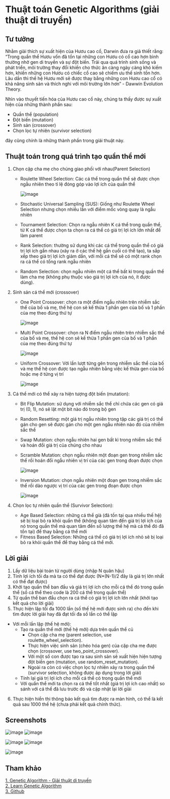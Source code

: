 # Thuật toán Genetic Algorithms (giải thuật di truyền)

## Tư tưởng

Nhằm giải thích sự xuất hiện của Hươu cao cổ, Darwin đưa ra giả thiết rằng: “Trong quần thể Hươu vốn đã tồn tại những con Hươu có cổ cao hơn bình thường nhờ gen di truyền và sự đột biến. Trải qua quá trình sinh sống và phát triển, môi trường thay đổi khiến cho thức ăn càng ngày càng khó kiếm hơn, khiến những con Hươu có chiếc cổ cao sẽ chiếm ưu thế sinh tồn hơn. Lâu dần thì thế hệ Hươu mới sẽ được thay bằng những con Hươu cao cổ có khả năng sinh sản và thích nghi với môi trường lớn hơn” - Dawwin Evolution Theory.

Nhìn vào thuyết tiến hóa của Hươu cao cổ này, chúng ta thấy được sự xuất hiện của những thành phần sau:

- Quần thể (population)
- Đột biến (mutation)
- Sinh sản (crossover)
- Chọn lọc tự nhiên (survivor selection)

đây cũng chính là những thành phần trong giải thuật này.

## Thuật toán trong quá trình tạo quần thể mới
1. Chọn cặp cha mẹ cho chúng giao phối với nhau(Parent Selection)
   - Roulette Wheel Selection: Các cá thể trong quần thể sẽ được chọn ngẫu nhiên theo tỉ lệ đóng góp vào lợi ích của quần thể
   
     ![image](https://github.com/nxhawk/MLN/assets/92797788/35a74533-3a4c-4a6f-8ff9-45b87a741de9)
   - Stochastic Universal Sampling (SUS): Giống như Roulette Wheel Selection nhưng chọn nhiều lần với điểm mốc vòng quay là ngẫu nhiên
   - Tournament Selection: Chọn ra ngẫu nhiên K cá thể trong quần thể, từ K cá thể được chọn ta chọn ra cá thể có giá trị lợi ích lớn nhất để làm parent 
   - Rank Selection: thường sử dụng khi các cá thể trong quần thể có giá trị lợi ích gần nhau (xảy ra ở các thế hệ gần cuối có thể tạo), ta sắp xếp theo giá trị lợi ích giảm dần, với mỗi cá thể sẽ có một rank chọn ra cá thể có tổng rank ngẫu nhiên
   - Random Selection: chọn ngẫu nhiên một cá thể bất kì trong quần thể làm cha mẹ (không phụ thuộc vào giá trị lợi ích của nó, ít được dùng).

2.  Sinh sản cá thể mới (crossover)
    - One Point Crossover: chọn ra một điểm ngẫu nhiên trên nhiễm sắc thể của bố và mẹ, thế hệ con sẽ kế thừa 1 phần gen của bố và 1 phần của mẹ theo đúng thứ tự
   
       ![image](https://github.com/nxhawk/MLN/assets/92797788/59b571cf-e410-42b4-b353-246039c2b431)
    - Multi Point Crossover: chọn ra N điểm ngẫu nhiên trên nhiễm sắc thể của bố và mẹ, thế hệ con sẽ kế thừa 1 phần gen của bố và 1 phần của mẹ theo đúng thứ tự
     
       ![image](https://github.com/nxhawk/MLN/assets/92797788/fbac988b-0ca3-458d-a98d-2448f75b769e)

    - Uniform Crossover: Với lần lượt từng gên trong nhiễm sắc thể của bố và mẹ thể hệ con được tạo ngẫu nhiên bằng việc kế thừa gen của bố hoặc mẹ ở từng vị trí

       ![image](https://github.com/nxhawk/MLN/assets/92797788/613baa2c-7689-42e1-8744-67bd34210717)
       
 3. Cá thể mới có thể xảy ra hiện tượng đột biến (mutation):
    - Bit Flip Mutation: sử dụng với nhiễm sắc thể chỉ chứa các gen có giá trị (0, 1), nó sẽ lật một bit nào đó trong bộ gen
    - Random Resetting: một giá trị ngẫu nhiên trong tập các giá trị có thể gán cho gen sẽ được gán cho một gen ngẫu nhiên nào đó của nhiễm sắc thể
    - Swap Mutation: chọn ngẫu nhiên hai gen bất kì trong nhiễm sắc thể và hoán đổi giá trị của chúng cho nhau
    - Scramble Mutation: chọn ngẫu nhiên một đoạn gen trong nhiễm sắc thể rồi hoán đổi ngẫu nhiên vị trí của các gen trong đoạn được chọn

       ![image](https://github.com/nxhawk/MLN/assets/92797788/7c775c6a-2cd4-4f76-9508-7a5ae0cce424)
    - Inversion Mutation: chọn ngẫu nhiên một đoạn gen trong nhiễm sắc thể rồi dảo ngược vị trí của các gen trong đoạn được chọn

       ![image](https://github.com/nxhawk/MLN/assets/92797788/15b80917-f4ee-45ef-bd67-4b0a0e64c40f)

  4. Chọn lọc tự nhiên quần thể (Survivor Selection):
     - Age Based Selection: những cá thể già (đã tồn tại qua nhiều thế hệ) sẽ bị loại bỏ ra khỏi quần thể (không quan tâm đến giá trị lợi ích của nó trong quần thể mà quan tâm đến số lượng thế hệ mà cá thể đó đã tồn tại) để thay bằng cá thể mới
     - Fitness Based Selection: Những cá thể có giá trị lợi ích nhỏ sẽ bị loại bỏ ra khỏi quần thể để thay bằng cá thể mới.  
 
## Lời giải

1. Lấy dữ liệu bài toán từ người dùng (nhập N quân hậu)
2. Tính lợi ích tối đa mà ta có thể đạt được (N*(N-1)/2 đây là giá trị lớn nhất có thể đạt được)
3. Khởi tạo quần thể ban đầu và giá trị lợi ích cho mỗi cá thể đó trong quần thể (số cá thể theo code là 200 cá thể trong quần thể)
4. Từ quần thể ban đầu chọn ra cá thể có giá trị lợi ích lớn nhất (khởi tạo kết quả cho lời giải)
5. Thực hiện lặp tối đa 1000 lần (số thế hệ mới được sinh ra) cho đến khi tìm được lời giải hay đã đạt tối đa số lần có thể lặp
  - Với mỗi lần lặp (thế hệ mới):
    - Tạo ra quần thể mới (thế hệ mới) dựa trên quần thể củ
      - Chọn cặp cha mẹ (parent selection, use roulette_wheel_selection).
      - Thực hiện việc sinh sản (chéo hóa gen) của cặp cha mẹ được chọn (crossover, use two_point_crossover).
      - Với một số con được tạo ra sau sinh sản sẽ xuất hiện hiện tượng đột biến gen (mutation, use random_reset_mutation).
      - Ngoài ra còn có việc chọn lọc tự nhiên xảy ra trong quần thể (survivor selection, không được áp dụng trong lời giải)
    - Tính lại giá trị lợi ích cho mỗi cá thể có trong quần thể mới
    - Với quần thể mới ta chọn ra cá thể tốt nhất (giá trị lợi ích cao nhất) so sánh với cá thể đã lưu trước đó và cập nhật lại lời giải
6. Thực hiện hiển thi thông báo kết quả tìm được ra màn hình, có thể là kết quả sau 1000 thế hệ (chưa phải kết quả chính thức).

## Screenshots

![image](https://github.com/nxhawk/MLN/assets/92797788/a5c56a1a-888d-4c98-a259-965e7f6745b6) ![image](https://github.com/nxhawk/MLN/assets/92797788/992b655c-e9cc-43f2-8bda-15253c7d0d17)

![image](https://github.com/nxhawk/MLN/assets/92797788/1d316972-1d21-48f1-810f-0996d3cba820) ![image](https://github.com/nxhawk/MLN/assets/92797788/5be355ae-80cb-4a27-bd20-a3ed4d15929e)

![image](https://github.com/nxhawk/MLN/assets/92797788/19a68507-8afd-4569-b4c4-b00dc5428bdc)



## Tham khảo
[1. Genetic Algorithm - Giải thuật di truyền](https://nerophung.github.io/2020/05/28/genetic-algorithm)
</br>
[2. Learn Genetic Algorithm](https://www.tutorialspoint.com/genetic_algorithms/index.htm)
</br>
[3. Github](https://github.com/abdosharaf9/N-Queens-Project/tree/master)
</br>
